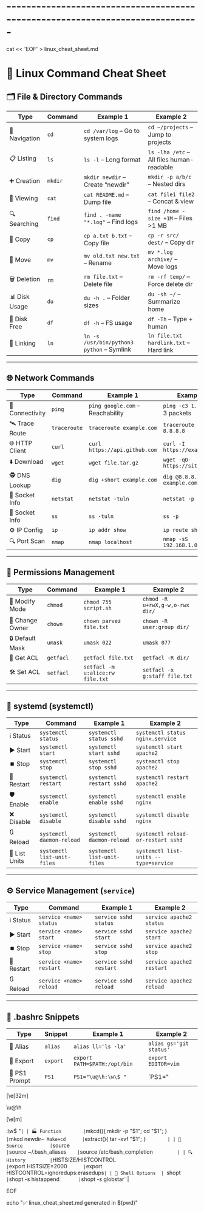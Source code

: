 # -----------------------------------------------------------------------------
cat << 'EOF' > linux_cheat_sheet.md
# 🐧 Linux Command Cheat Sheet
## 🗂️ File & Directory Commands

| Type         | Command       | Example 1                         | Example 2                            |
|--------------|---------------|-----------------------------------|--------------------------------------|
| 📂 Navigation | `cd`          | `cd /var/log` – Go to system logs | `cd ~/projects` – Jump to projects   |
| 📋 Listing    | `ls`          | `ls -l` – Long format             | `ls -lha /etc` – All files human-readable |
| ➕ Creation    | `mkdir`       | `mkdir newdir` – Create “newdir”  | `mkdir -p a/b/c` – Nested dirs       |
| 📝 Viewing    | `cat`         | `cat README.md` – Dump file       | `cat file1 file2` – Concat & view    |
| 🔍 Searching  | `find`        | `find . -name "*.log"` – Find logs| `find /home -size +1M` – Files >1 MB |
| 📄 Copy       | `cp`          | `cp a.txt b.txt` – Copy file      | `cp -r src/ dest/` – Copy dir        |
| 🚚 Move       | `mv`          | `mv old.txt new.txt` – Rename     | `mv *.log archive/` – Move logs      |
| 🗑️ Deletion    | `rm`          | `rm file.txt` – Delete file       | `rm -rf temp/` – Force delete dir    |
| 📊 Disk Usage | `du`          | `du -h .` – Folder sizes          | `du -sh ~/` – Summarize home         |
| 💾 Disk Free  | `df`          | `df -h` – FS usage                | `df -Th` – Type + human              |
| 🔗 Linking    | `ln`          | `ln -s /usr/bin/python3 python` – Symlink | `ln file.txt hardlink.txt` – Hard link |

---

## 🌐 Network Commands

| Type           | Command       | Example 1                          | Example 2                              |
|----------------|---------------|------------------------------------|----------------------------------------|
| 📶 Connectivity | `ping`        | `ping google.com` – Reachability   | `ping -c3 1.1.1.1` – 3 packets         |
| 🛰️ Trace Route  | `traceroute`  | `traceroute example.com`           | `traceroute -n 8.8.8.8`                |
| 🌐 HTTP Client | `curl`        | `curl https://api.github.com`      | `curl -I https://example.com`          |
| ⬇️ Download     | `wget`        | `wget file.tar.gz`                 | `wget -qO- https://site.com`           |
| 🕵️ DNS Lookup   | `dig`         | `dig +short example.com`           | `dig @8.8.8.8 example.com`             |
| 🔌 Socket Info  | `netstat`     | `netstat -tuln`                    | `netstat -p`                           |
| 🔌 Socket Info  | `ss`          | `ss -tuln`                         | `ss -p`                                |
| ⚙️ IP Config    | `ip`          | `ip addr show`                     | `ip route show`                        |
| 🔍 Port Scan    | `nmap`        | `nmap localhost`                   | `nmap -sS 192.168.1.0/24`              |

---

## 🔐 Permissions Management

| Type           | Command       | Example 1                                     | Example 2                      |
|----------------|---------------|-----------------------------------------------|--------------------------------|
| 🔑 Modify Mode | `chmod`       | `chmod 755 script.sh`                         | `chmod -R u+rwX,g-w,o-rwx dir/` |
| 👤 Change Owner| `chown`       | `chown parvez file.txt`                       | `chown -R user:group dir/`     |
| 🔒 Default Mask| `umask`       | `umask 022`                                   | `umask 077`                    |
| 📜 Get ACL     | `getfacl`     | `getfacl file.txt`                            | `getfacl -R dir/`              |
| 🛠️ Set ACL     | `setfacl`     | `setfacl -m u:alice:rw file.txt`              | `setfacl -x g:staff file.txt`  |

---

## 🔧 systemd (systemctl)

| Type           | Command                     | Example 1                         | Example 2                             |
|----------------|-----------------------------|-----------------------------------|---------------------------------------|
| ℹ️ Status       | `systemctl status`         | `systemctl status sshd`           | `systemctl status nginx.service`      |
| ▶️ Start        | `systemctl start`          | `systemctl start sshd`            | `systemctl start apache2`             |
| ⏹️ Stop         | `systemctl stop`           | `systemctl stop sshd`             | `systemctl stop apache2`              |
| 🔄 Restart     | `systemctl restart`        | `systemctl restart sshd`          | `systemctl restart apache2`           |
| 🛡️ Enable       | `systemctl enable`         | `systemctl enable sshd`           | `systemctl enable nginx`              |
| ❌ Disable      | `systemctl disable`        | `systemctl disable sshd`          | `systemctl disable nginx`             |
| 🔃 Reload       | `systemctl daemon-reload`  | `systemctl daemon-reload`         | `systemctl reload-or-restart sshd`    |
| 📜 List Units  | `systemctl list-unit-files`| `systemctl list-unit-files`       | `systemctl list-units --type=service`|

---

## ⚙️ Service Management (`service`)

| Type           | Command                    | Example 1              | Example 2               |
|----------------|----------------------------|------------------------|-------------------------|
| ℹ️ Status       | `service <name> status`    | `service sshd status`  | `service apache2 status`|
| ▶️ Start        | `service <name> start`     | `service sshd start`   | `service apache2 start` |
| ⏹️ Stop         | `service <name> stop`      | `service sshd stop`    | `service apache2 stop`  |
| 🔄 Restart     | `service <name> restart`   | `service sshd restart` | `service apache2 restart`|
| 🔃 Reload       | `service <name> reload`    | `service sshd reload`  | `service apache2 reload`|

---

## 📝 .bashrc Snippets

| Type              | Snippet                                             | Example 1                    | Example 2                              |
|-------------------|-----------------------------------------------------|------------------------------|----------------------------------------|
| 🔗 Alias           | `alias`                                            | `alias ll='ls -la'`          | `alias gs='git status'`                |
| 🌿 Export          | `export`                                           | `export PATH=$PATH:/opt/bin` | `export EDITOR=vim`                    |
| 🎨 PS1 Prompt      | `PS1`                                              | `PS1="\u@\h:\w\$ "`         | `PS1="

\[\e[32m\]

\u@\h

\[\e[m\]

:\w\$ "` |
| 🏭 Function        | `mkcd(){ mkdir -p "$1"; cd "$1"; }`                | `mkcd newdir` – Make+cd      | `extract(){ tar -xvf "$1"; }`         |
| 📜 Source          | `source`                                           | `source ~/.bash_aliases`     | `source /etc/bash_completion`          |
| 🔍 History         | `HISTSIZE/HISTCONTROL`                            | `export HISTSIZE=2000`       | `export HISTCONTROL=ignoredups:erasedups`|
| 🔔 Shell Options  | `shopt`                                            | `shopt -s histappend`        | `shopt -s globstar`                    |

EOF

echo "✅ linux_cheat_sheet.md generated in $(pwd)"
